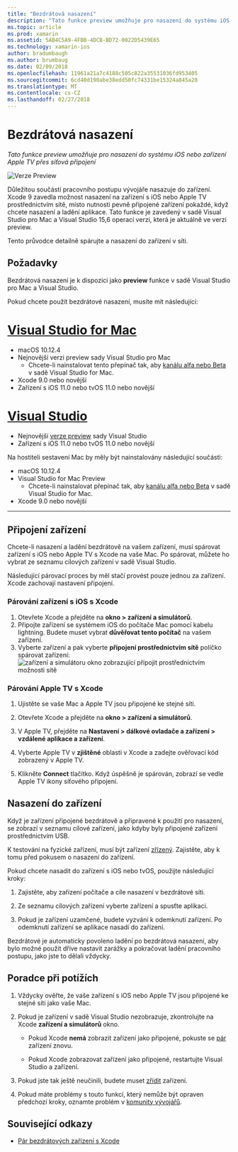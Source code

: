 ```yaml
---
title: "Bezdrátová nasazení"
description: "Tato funkce preview umožňuje pro nasazení do systému iOS nebo zařízení Apple TV přes síťová připojení"
ms.topic: article
ms.prod: xamarin
ms.assetid: 5AB4C5A9-4FBB-4DCB-BD72-0022D5439E65
ms.technology: xamarin-ios
author: bradumbaugh
ms.author: brumbaug
ms.date: 02/09/2018
ms.openlocfilehash: 11961a21a7c4188c505c822a35531036fd953405
ms.sourcegitcommit: 6cd40d190abe38edd50fc74331be15324a845a28
ms.translationtype: MT
ms.contentlocale: cs-CZ
ms.lasthandoff: 02/27/2018
---
```

# <a name="wireless-deployment"></a>Bezdrátová nasazení

_Tato funkce preview umožňuje pro nasazení do systému iOS nebo zařízení Apple TV přes síťová připojení_

![Verze Preview](~/media/shared/preview.png)

Důležitou součástí pracovního postupu vývojáře nasazuje do zařízení. Xcode 9 zavedla možnost nasazení na zařízení s iOS nebo Apple TV prostřednictvím sítě, místo nutnosti pevně připojené zařízení pokaždé, když chcete nasazení a ladění aplikace. Tato funkce je zavedený v sadě Visual Studio pro Mac a Visual Studio 15,6 operací verzi, která je aktuálně ve verzi preview.

Tento průvodce detailně spárujte a nasazení do zařízení v síti.

## <a name="requirements"></a>Požadavky

Bezdrátová nasazení je k dispozici jako **preview** funkce v sadě Visual Studio pro Mac a Visual Studio.


Pokud chcete použít bezdrátové nasazení, musíte mít následující:

# <a name="visual-studio-for-mactabvsmac"></a>[Visual Studio for Mac](#tab/vsmac)

- macOS 10.12.4
- Nejnovější verzi preview sady Visual Studio pro Mac 
    - Chcete-li nainstalovat tento přepínač tak, aby [kanálu alfa nebo Beta](https://docs.microsoft.com/en-us/visualstudio/mac/update) v sadě Visual Studio for Mac.
- Xcode 9.0 nebo novější
- Zařízení s iOS 11.0 nebo tvOS 11.0 nebo novější

# <a name="visual-studiotabvswin"></a>[Visual Studio](#tab/vswin)

- Nejnovější [verze preview](https://www.visualstudio.com/vs/preview/) sady Visual Studio
- Zařízení s iOS 11.0 nebo tvOS 11.0 nebo novější

Na hostiteli sestavení Mac by měly být nainstalovány následující součásti:

- macOS 10.12.4
- Visual Studio for Mac Preview
    - Chcete-li nainstalovat přepínač tak, aby [kanálu alfa nebo Beta](https://docs.microsoft.com/en-us/visualstudio/mac/update) v sadě Visual Studio for Mac.
- Xcode 9.0 nebo novější

-----

## <a name="connecting-a-device"></a>Připojení zařízení

Chcete-li nasazení a ladění bezdrátově na vašem zařízení, musí spárovat zařízení s iOS nebo Apple TV s Xcode na vaše Mac. Po spárovat, můžete ho vybrat ze seznamu cílových zařízení v sadě Visual Studio. 

Následující párovací proces by měl stačí provést pouze jednou za zařízení. Xcode zachovají nastavení připojení.

<a name="pair" />

### <a name="pairing-an-ios-device-with-xcode"></a>Párování zařízení s iOS s Xcode

1. Otevřete Xcode a přejděte na **okno > zařízení a simulátorů**.
2. Připojte zařízení se systémem iOS do počítače Mac pomocí kabelu lightning. Budete muset vybrat **důvěřovat tento počítač** na vašem zařízení.
3. Vyberte zařízení a pak vyberte **připojení prostřednictvím sítě** políčko spárovat zařízení: ![zařízení a simulátoru okno zobrazující připojit prostřednictvím možnosti sítě](wireless-deployment-images/image2.png)

### <a name="pairing-an-apple-tv-with-xcode"></a>Párování Apple TV s Xcode

1. Ujistěte se vaše Mac a Apple TV jsou připojené ke stejné síti.

2. Otevřete Xcode a přejděte na **okno > zařízení a simulátorů**.

3. V Apple TV, přejděte na **Nastavení > dálkové ovladače a zařízení > vzdálené aplikace a zařízení**.

4. Vyberte Apple TV v **zjištěné** oblasti v Xcode a zadejte ověřovací kód zobrazený v Apple TV.

5. Klikněte **Connect** tlačítko. Když úspěšně je spárován, zobrazí se vedle Apple TV ikony síťového připojení.

## <a name="deploy-to-a-device"></a>Nasazení do zařízení

Když je zařízení připojené bezdrátově a připravené k použití pro nasazení, se zobrazí v seznamu cílové zařízení, jako kdyby byly připojené zařízení prostřednictvím USB.

K testování na fyzické zařízení, musí být zařízení [zřízený](~/ios/get-started/installation/device-provisioning/index.md). Zajistěte, aby k tomu před pokusem o nasazení do zařízení. 

Pokud chcete nasadit do zařízení s iOS nebo tvOS, použijte následující kroky:

1. Zajistěte, aby zařízení počítače a cíle nasazení v bezdrátové síti. 

2. Ze seznamu cílových zařízení vyberte zařízení a spusťte aplikaci.

2. Pokud je zařízení uzamčené, budete vyzváni k odemknutí zařízení. Po odemknutí zařízení se aplikace nasadí do zařízení.

Bezdrátové je automaticky povoleno ladění po bezdrátová nasazení, aby bylo možné použít dříve nastavit zarážky a pokračovat ladění pracovního postupu, jako jste to dělali vždycky.

## <a name="troubleshooting"></a>Poradce při potížích

1. Vždycky ověřte, že vaše zařízení s iOS nebo Apple TV jsou připojené ke stejné síti jako vaše Mac.

2. Pokud je zařízení v sadě Visual Studio nezobrazuje, zkontrolujte na Xcode **zařízení a simulátorů** okno. 

    * Pokud Xcode **nemá** zobrazit zařízení jako připojené, pokuste se [pár](#pair) zařízení znovu.

    * Pokud Xcode zobrazovat zařízení jako připojené, restartujte Visual Studio a zařízení.

3. Pokud jste tak ještě neučinili, budete muset [zřídit](~/ios/get-started/installation/device-provisioning/index.md) zařízení.

4. Pokud máte problémy s touto funkcí, který nemůže být opraven předchozí kroky, oznamte problém v [komunity vývojářů](https://developercommunity.visualstudio.com/spaces/41/index.html).

## <a name="related-links"></a>Související odkazy

- [Pár bezdrátových zařízení s Xcode](https://help.apple.com/xcode/mac/9.0/index.html?localePath=en.lproj#/devbc48d1bad)
